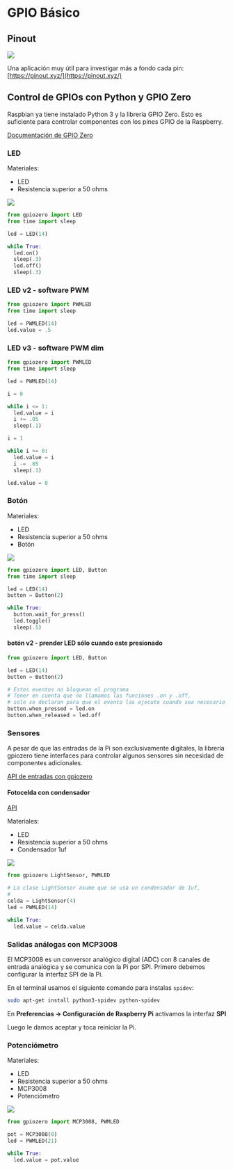 # GPIO Básico

## Pinout

![](./img/pi3_gpio.png)

Una aplicación muy útil para investigar más a fondo cada pin: [https://pinout.xyz/](https://pinout.xyz/)

## Control de GPIOs con Python y GPIO Zero

Raspbian ya tiene instalado Python 3 y la librería GPIO Zero. Esto es suficiente para controlar componentes con los pines GPIO de la Raspberry.

[Documentación de GPIO Zero](https://gpiozero.readthedocs.io/en/stable/)

### LED

Materiales:
- LED
- Resistencia superior a 50 ohms

![](/img/led.png)

``` python
from gpiozero import LED
from time import sleep

led = LED(14)

while True:
  led.on()
  sleep(.3)
  led.off()
  sleep(.3)
```

### LED v2 - software PWM
``` python
from gpiozero import PWMLED
from time import sleep

led = PWMLED(14)
led.value = .5
```

### LED v3 - software PWM dim
``` python
from gpiozero import PWMLED
from time import sleep

led = PWMLED(14)

i = 0

while i <= 1:
  led.value = i
  i += .05
  sleep(.1)

i = 1

while i >= 0:
  led.value = i
  i -= .05
  sleep(.1)

led.value = 0
```


### Botón

Materiales:
- LED
- Resistencia superior a 50 ohms
- Botón

![](/img/button.png)

``` python
from gpiozero import LED, Button
from time import sleep

led = LED(14)
button = Button(2)

while True:
  button.wait_for_press()
  led.toggle()
  sleep(.5)
```

#### botón v2 - prender LED sólo cuando este presionado

```python
from gpiozero import LED, Button

led = LED(14)
button = Button(2)

# Estos eventos no bloquean el programa
# Tener en cuenta que no llamamos las funciones .on y .off,
# solo se declaran para que el evento las ejecute cuando sea necesario
button.when_pressed = led.on
button.when_released = led.off
```

### Sensores

A pesar de que las entradas de la Pi son exclusivamente digitales, la librería gpiozero tiene interfaces para controlar algunos sensores sin necesidad de componentes adicionales. 

[API de entradas con gpiozero](https://gpiozero.readthedocs.io/en/stable/api_input.html)

#### Fotocelda con condensador

[API](https://gpiozero.readthedocs.io/en/stable/api_input.html#light-sensor-ldr)

Materiales:
- LED
- Resistencia superior a 50 ohms
- Condensador 1uf

![](/img/fotocelda_condensador.png)

``` python
from gpiozero LightSensor, PWMLED

# La clase LightSensor asume que se usa un condensador de 1uf,
# 
celda = LightSensor(4)
led = PWMLED(14)

while True:
  led.value = celda.value
```

### Salidas análogas con MCP3008

El MCP3008 es un conversor analógico digital (ADC) con 8 canales de entrada analógica y se comunica con la Pi por SPI. Primero debemos configurar la interfaz SPI de la Pi.

En el terminal usamos el siguiente comando para instalas `spidev`:

``` bash
sudo apt-get install python3-spidev python-spidev
```

En **Preferencias -> Configuración de Raspberry Pi** activamos la interfaz **SPI**

Luego le damos aceptar y toca reiniciar la Pi.

### Potenciómetro

Materiales:
- LED
- Resistencia superior a 50 ohms
- MCP3008
- Potenciómetro

![](/img/pot_MCP3008.png)

``` python
from gpiozero import MCP3008, PWMLED

pot = MCP3008(0)
led = PWMLED(21)

while True:
  led.value = pot.value
```

